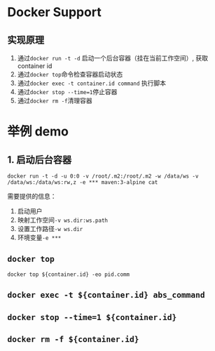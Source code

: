 # Docker Support


## 实现原理

1. 通过`docker run -t -d` 启动一个后台容器（挂在当前工作空间）, 获取container id
2. 通过`docker top`命令检查容器启动状态
3. 通过`docker exec -t container.id command` 执行脚本
4. 通过`docker stop --time=1`停止容器
5. 通过`docker rm -f`清理容器

# 举例 demo

## 1. 启动后台容器

`docker run -t -d -u 0:0 -v /root/.m2:/root/.m2 -w /data/ws -v /data/ws:/data/ws:rw,z -e *** maven:3-alpine cat`

需要提供的信息： 
1. 启动用户
2. 映射工作空间`-v ws.dir:ws.path`
3. 设置工作路径`-w ws.dir`
4. 环境变量`-e ***`

## `docker top`

`docker top ${container.id} -eo pid.comm`

## `docker exec -t ${container.id} abs_command`


## `docker stop --time=1 ${container.id}`

## `docker rm -f ${container.id}`

